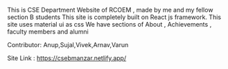 This is CSE Department Website of RCOEM , made by me and my fellow section B students
This site is completely built on React js framework.
This site uses material ui as css
We have sections of About , Achievements , faculty members and alumni

Contributor: Anup,Sujal,Vivek,Arnav,Varun

Site Link : https://csebmanzar.netlify.app/
